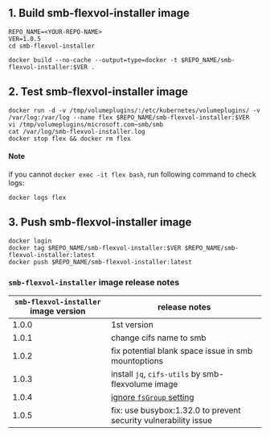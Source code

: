 ## 1. Build smb-flexvol-installer image

```
REPO_NAME=<YOUR-REPO-NAME>
VER=1.0.5
cd smb-flexvol-installer

docker build --no-cache --output=type=docker -t $REPO_NAME/smb-flexvol-installer:$VER .
```
## 2. Test smb-flexvol-installer image
```
docker run -d -v /tmp/volumeplugins/:/etc/kubernetes/volumeplugins/ -v /var/log:/var/log --name flex $REPO_NAME/smb-flexvol-installer:$VER
vi /tmp/volumeplugins/microsoft.com~smb/smb
cat /var/log/smb-flexvol-installer.log
docker stop flex && docker rm flex
```

#### Note
if you cannot `docker exec -it flex bash`, run following command to check logs:
```
docker logs flex
```

## 3. Push smb-flexvol-installer image
```
docker login
docker tag $REPO_NAME/smb-flexvol-installer:$VER $REPO_NAME/smb-flexvol-installer:latest
docker push $REPO_NAME/smb-flexvol-installer:latest
```

### `smb-flexvol-installer` image release notes
| `smb-flexvol-installer` image version | release notes |
| ---- | ---- |
| 1.0.0 | 1st version  |
| 1.0.1 | change cifs name to smb |
| 1.0.2 | fix potential blank space issue in smb mountoptions |
| 1.0.3 | install `jq`, `cifs-utils` by smb-flexvolume image |
| 1.0.4 | [ignore `fsGroup` setting](https://github.com/Azure/kubernetes-volume-drivers/pull/84) |
| 1.0.5 | fix: use busybox:1.32.0 to prevent security vulnerability issue |

